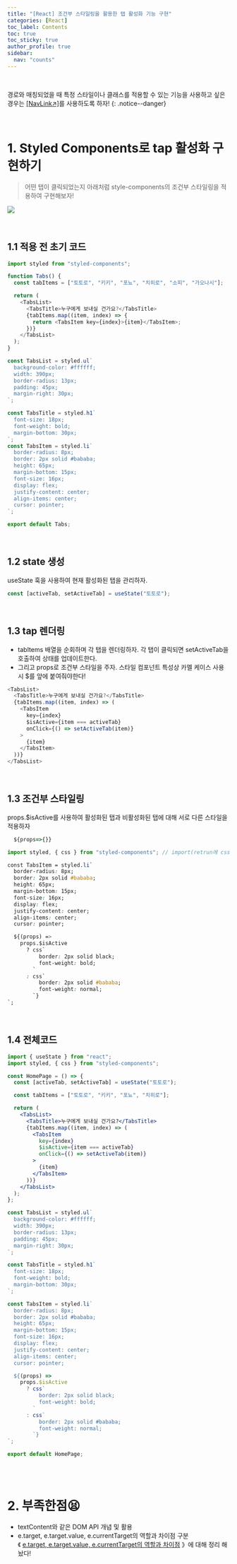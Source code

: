 ```yaml
---
title: "[React] 조건부 스타일링을 활용한 탭 활성화 기능 구현"
categories: [React]
toc_label: Contents
toc: true
toc_sticky: true
author_profile: true
sidebar:
  nav: "counts"
---
```


<br>

경로와 매칭되었을 때 특정 스타일이나 클래스를 적용할 수 있는 기능을 사용하고 싶은 경우는 [[NavLink↗️]](https://mynamesieun.github.io/react/React-Router-Dom/#43-navlink)를 사용하도록 하자!
{: .notice--danger}

<br>

# 1. Styled Components로 tap 활성화 구현하기

> 어떤 탭이 클릭되었는지 아래처럼 style-components의 조건부 스타일링을 적용하여 구현해보자!

![](/assets/images/2024/2024-02-22-04-30-57.png)

<br>

## 1.1 적용 전 초기 코드

```js
import styled from "styled-components";

function Tabs() {
  const tabItems = ["토토로", "키키", "포뇨", "치히로", "소피", "가오나시"];

  return (
    <TabsList>
      <TabsTitle>누구에게 보내실 건가요?</TabsTitle>
      {tabItems.map((item, index) => {
        return <TabsItem key={index}>{item}</TabsItem>;
      })}
    </TabsList>
  );
}

const TabsList = styled.ul`
  background-color: #ffffff;
  width: 390px;
  border-radius: 13px;
  padding: 45px;
  margin-right: 30px;
`;

const TabsTitle = styled.h1`
  font-size: 18px;
  font-weight: bold;
  margin-bottom: 30px;
`;
const TabsItem = styled.li`
  border-radius: 8px;
  border: 2px solid #bababa;
  height: 65px;
  margin-bottom: 15px;
  font-size: 16px;
  display: flex;
  justify-content: center;
  align-items: center;
  cursor: pointer;
`;

export default Tabs;
```

<br>

## 1.2 state 생성

useState 훅을 사용하여 현재 활성화된 탭을 관리하자.

```js
const [activeTab, setActiveTab] = useState("토토로");
```

<br>

## 1.3 tap 렌더링

- tabItems 배열을 순회하며 각 탭을 렌더링하자. 각 탭이 클릭되면 setActiveTab을 호출하여 상태를 업데이트한다.
- 그리고 props로 조건부 스타일을 주자. 스타일 컴포넌트 특성상 카멜 케이스 사용시 $를 앞에 붙여줘야한다!

```js
<TabsList>
  <TabsTitle>누구에게 보내실 건가요?</TabsTitle>
  {tabItems.map((item, index) => (
    <TabsItem
      key={index}
      $isActive={item === activeTab}
      onClick={() => setActiveTab(item)}
    >
      {item}
    </TabsItem>
  ))}
</TabsList>
```

<br>

## 1.3 조건부 스타일링

props.$isActive를 사용하여 활성화된 탭과 비활성화된 탭에 대해 서로 다른 스타일을 적용하자

```js
  ${props=>{}}
```

```js
import styled, { css } from "styled-components"; // import(retrun에 css치고 tap누르면 자동 import)
```

```css
const TabsItem = styled.li`
  border-radius: 8px;
  border: 2px solid #bababa;
  height: 65px;
  margin-bottom: 15px;
  font-size: 16px;
  display: flex;
  justify-content: center;
  align-items: center;
  cursor: pointer;

  ${(props) =>
    props.$isActive
      ? css`
          border: 2px solid black;
          font-weight: bold;
        `
      : css`
          border: 2px solid #bababa;
          font-weight: normal;
        `}
`;
```

<br>

## 1.4 전체코드

```jsx
import { useState } from "react";
import styled, { css } from "styled-components";

const HomePage = () => {
  const [activeTab, setActiveTab] = useState("토토로");

  const tabItems = ["토토로", "키키", "포뇨", "치히로"];

  return (
    <TabsList>
      <TabsTitle>누구에게 보내실 건가요?</TabsTitle>
      {tabItems.map((item, index) => (
        <TabsItem
          key={index}
          $isActive={item === activeTab}
          onClick={() => setActiveTab(item)}
        >
          {item}
        </TabsItem>
      ))}
    </TabsList>
  );
};

const TabsList = styled.ul`
  background-color: #ffffff;
  width: 390px;
  border-radius: 13px;
  padding: 45px;
  margin-right: 30px;
`;

const TabsTitle = styled.h1`
  font-size: 18px;
  font-weight: bold;
  margin-bottom: 30px;
`;

const TabsItem = styled.li`
  border-radius: 8px;
  border: 2px solid #bababa;
  height: 65px;
  margin-bottom: 15px;
  font-size: 16px;
  display: flex;
  justify-content: center;
  align-items: center;
  cursor: pointer;

  ${(props) =>
    props.$isActive
      ? css`
          border: 2px solid black;
          font-weight: bold;
        `
      : css`
          border: 2px solid #bababa;
          font-weight: normal;
        `}
`;

export default HomePage;
```

<br><br>

# 2. 부족한점😫

- textContent와 같은 DOM API 개념 및 활용
- e.target, e.target.value, e.currentTarget의 역할과 차이점 구분<br>《 [ e.target, e.target.value, e.currentTarget의 역할과 차이점](https://mynamesieun.github.io/javascript/e.target,-e.target.value,-e.currentTarget%EC%9D%98-%EC%97%AD%ED%95%A0%EA%B3%BC-%EC%B0%A8%EC%9D%B4%EC%A0%90/) 》에 대해 정리 해놨다!

<br>
